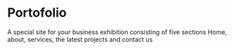 # Portofolio
 A special site for your business exhibition consisting of five sections Home, about, services, the latest projects and contact us
